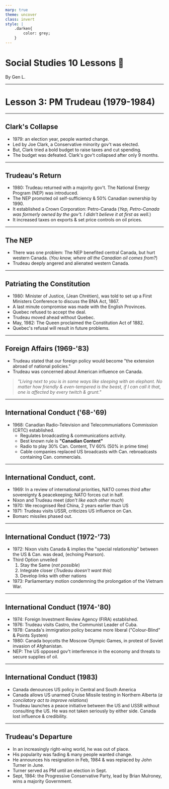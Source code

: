 ```yaml
---
marp: true
theme: uncover
class: invert
style: |
    .darken{
        color: grey;
    }
---
```


# <!--fit-->Social Studies 10 Lessons :book:

<span class="darken">By</span> Gen L.

<!--_footer: In partnership with Hyperion University, 2023-->

---
<!--paginate: true-->
# Lesson 3: PM Trudeau (1979-1984)

---

## Clark's Collapse

* 1979: an election year, people wanted change.
* Led by Joe Clark, a Conservative minority gov't was elected.
* But, Clark tried a bold budget to raise taxes and cut spending.
* The budget was defeated. Clark's gov't collapsed after only 9 months.

---

## Trudeau's Return

* 1980: Trudeau returned with a majority gov't. The National Energy Program (NEP) was introduced.
* The NEP promoted oil self-sufficiency & 50% Canadian ownership by 1990.
* It established a Crown Corporation: Petro-Canada (*Yep, Petro-Canada was formerly owned by the gov't. I didn't believe it at first as well.*)
* It increased taxes on exports & set price controls on oil prices.

---

## The NEP

* There was one problem: The NEP benefited central Canada, but hurt western Canada. (*You know, where all the Canadian oil comes from?*)
* Trudeau deeply angered and alienated western Canada.

---

## Patriating the Constitution

* 1980: Minister of Justice, (Jean Chrétien), was told to set up a First Ministers Conference to discuss the BNA Act, 1867.
* A last minute compromise was made with the English Provinces.
* Quebec refused to accept the deal.
* Trudeau moved ahead without Quebec.
* May, 1982: The Queen proclaimed the Constitution Act of 1882.
* Quebec's refusal will result in future problems.

---

## Foreign Affairs (1969-'83)

* Trudeau stated that our foreign policy would become "the extension abroad of national policies."
* Trudeau was concerned about American influence on Canada.
> *"Living next to you is in some ways like sleeping with an elephant. No matter how friendly & even-tempered is the beast, if I can call it that, one is affected by every twitch & grunt."*

---

## International Conduct ('68-'69)

* 1968: Canadian Radio-Television and Telecommuniations Commission (CRTC) established.
    * Regulates broadcasting & communications activity.
    * Best known rule is **"Canadian Content"**
    * Radio to play 30% Can. Content, TV 60% (50% in prime time)
    * Cable companies replaced US broadcasts with Can. rebroadcasts containing Can. commercials.

---

## International Conduct, cont.

* 1969: In a review of international priorities, NATO comes third after sovereignty & peacekeeping; NATO forces cut in half.
* Nixon and Trudeau meet (*don't like each other much*)
* 1970: We recognised Red China, 2 years earlier than US
* 1971: Trudeau visits USSR, criticizes US influence on Can.
* Bomarc missiles phased out.

---

## International Conduct (1972-'73)

* 1972: Nixon visits Canada & implies the "special relationship" between the US & Can. was dead, (echoing Pearson).
* Third Option unveiled
    1. Stay the Same (*not possible*)
    2. Integrate closer (*Trudeau doesn't want this*)
    3. Develop links with other nations
* 1973: Parliamentary motion condemning the prolongation of the Vietnam War.

---

## International Conduct (1974-'80)

* 1974: Foreign Investment Review Agency (FIRA) established.
* 1976: Trudeau visits Castro, the Communist Leader of Cuba.
* 1978: Canada's immigration policy became more liberal ("Colour-Blind" & Points System)
* 1980: Canada boycotts the Moscow Olympic Games, in protest of Soviet invasion of Afghanistan.
* NEP: The US opposed gov't interference in the economy and threats to secure supplies of oil.

---

## International Conduct (1983)

* Canada denounces US policy in Central and South America
* Canada allows US unarmed Cruise Missile testing in Northern Alberta (*a concilatory act to improve relations*)
* Trudeau launches a peace initiative between the US and USSR without consulting the US. He was not taken seriously by either side. Canada lost influence & credibility.

---

## Trudeau's Departure

* In an increasingly right-wing world, he was out of place.
* His popularity was fading & many people wanted change.
* He announces his resignation in Feb, 1984 & was replaced by John Turner in June.
* Turner served as PM until an election in Sept.
* Sept, 1984: the Progressive Conservative Party, lead by Brian Mulroney, wins a majority Government.

